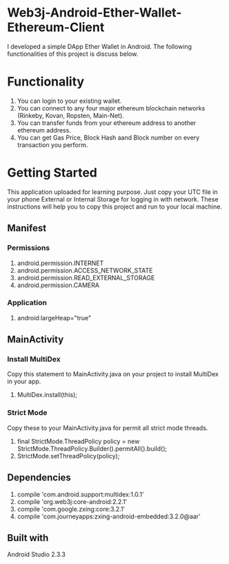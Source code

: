 # Web3j-Android-Ether-Wallet-Ethereum-Client
I developed a simple DApp Ether Wallet in Android. The following functionalities of this project is discuss below.
# Functionality 
1. You can login to your existing wallet.
2. You can connect to any four major ethereum blockchain networks (Rinkeby, Kovan, Ropsten, Main-Net).
3. You can transfer funds from your ethereum address to another ethereum address.
4. You can get Gas Price, Block Hash aand Block number on every transaction you perform.

# Getting Started
This application uploaded for learning purpose. Just copy your UTC file in your phone External or Internal Storage for logging in with network. These instructions will help you to copy this project and run to your local machine. 

## Manifest
### Permissions
1. android.permission.INTERNET
2. android.permission.ACCESS_NETWORK_STATE
3. android.permission.READ_EXTERNAL_STORAGE
4. android.permission.CAMERA

### Application
1. android:largeHeap="true"

## MainActivity
### Install MultiDex
Copy this statement to MainActivity.java on your project to install MultiDex in your app.
1. MultiDex.install(this);

### Strict Mode
Copy these to your MainActivity.java for permit all strict mode threads.
1. final StrictMode.ThreadPolicy policy = new StrictMode.ThreadPolicy.Builder().permitAll().build();
2. StrictMode.setThreadPolicy(policy);

## Dependencies
1. compile 'com.android.support:multidex:1.0.1'
2. compile 'org.web3j:core-android:2.2.1'
3. compile 'com.google.zxing:core:3.2.1'
4. compile 'com.journeyapps:zxing-android-embedded:3.2.0@aar'

## Built with
Android Studio 2.3.3
